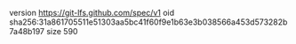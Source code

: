version https://git-lfs.github.com/spec/v1
oid sha256:31a861705511e51303aa5bc41f60f9e1b63e3b038566a453d573282b7a48b197
size 590
